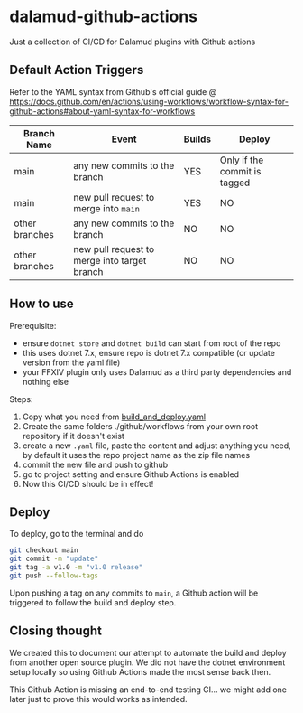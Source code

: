 # dalamud-github-actions
Just a collection of CI/CD for Dalamud plugins with Github actions

## Default Action Triggers

Refer to the YAML syntax from Github's official guide @ https://docs.github.com/en/actions/using-workflows/workflow-syntax-for-github-actions#about-yaml-syntax-for-workflows

|Branch Name | Event | Builds| Deploy |
|---|---|---|---|
|main | any new commits to the branch | YES | Only if the commit is tagged |
|main | new pull request to merge into `main` | YES | NO |
| other branches | any new commits to the branch | NO | NO |
| other branches | new pull request to merge into target branch | NO | NO |


## How to use

Prerequisite:
* ensure `dotnet store` and `dotnet build` can start from root of the repo
* this uses dotnet 7.x, ensure repo is dotnet 7.x compatible (or update version from the yaml file)
* your FFXIV plugin only uses Dalamud as a third party dependencies and nothing else

Steps:
1. Copy what you need from [build_and_deploy.yaml](./.github/workflows/build_and_deploy.yaml)
2. Create the same folders ./github/workflows from your own root repository if it doesn't exist
3. create a new `.yaml` file, paste the content and adjust anything you need, by default it uses the repo project name as the zip file names
4. commit the new file and push to github
5. go to project setting and ensure Github Actions is enabled
6. Now this CI/CD should be in effect!

## Deploy

To deploy, go to the terminal and do

```sh
git checkout main
git commit -m "update"
git tag -a v1.0 -m "v1.0 release"
git push --follow-tags
```

Upon pushing a tag on any commits to `main`, a Github action will be triggered to follow the build and deploy step.

## Closing thought

We created this to document our attempt to automate the build and deploy from another open source plugin. We did not have the dotnet environment setup locally so using Github Actions made the most sense back then.

This Github Action is missing an end-to-end testing CI... we might add one later just to prove this would works as intended.
